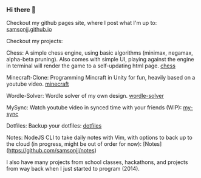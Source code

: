 ### Hi there 👋

<!--
**samsonjj/samsonjj** is a ✨ _special_ ✨ repository because its `README.md` (this file) appears on your GitHub profile.

Here are some ideas to get you started:

- 🔭 I’m currently working on ...
- 🌱 I’m currently learning ...
- 👯 I’m looking to collaborate on ...
- 🤔 I’m looking for help with ...
- 💬 Ask me about ...
- 📫 How to reach me: ...
- 😄 Pronouns: ...
- ⚡ Fun fact: ...
-->

Checkout my github pages site, where I post what I'm up to: [samsonjj.github.io](https://samsonjj.github.io)


Checkout my projects:

Chess: A simple chess engine, using basic algorithms (minimax, negamax, alpha-beta pruning). Also comes with simple UI, playing against the engine in terminal will render the game to a self-updating html page. [chess](https://github.com/samsonjj/chess)

Minecraft-Clone: Programming Mincraft in Unity for fun, heavily based on a youtube video. [minecraft](https://github.com/samsonjj/minecraft)

Wordle-Solver: Wordle solver of my own design. [wordle-solver](https://github.com/samsonjj/wordle-solver)

MySync: Watch youtube video in synced time with your friends (WIP): [my-sync](https://github.com/samsonjj/my-sync)

Dotfiles: Backup your dotfiles: [dotfiles](https://github.com/samsonjj/dotfiles)

Notes: NodeJS CLI to take daily notes with Vim, with options to back up to the cloud (in progress, might be out of order for now): [Notes]
(https://github.com/samsonjj/notes)

I also have many projects from school classes, hackathons, and projects from way back when I just started to program (2014).
